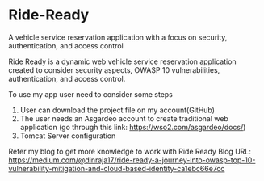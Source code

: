 # Ride-Ready
A vehicle service reservation application with a focus on security, authentication, and access control

Ride Ready is a dynamic web vehicle service reservation application created to consider security aspects, OWASP 10 vulnerabilities, authentication, and access control.

To use my app user need to consider some steps
1) User can download the project file on my account(GitHub)
2) The user needs an Asgardeo account to create traditional web application (go through this link: https://wso2.com/asgardeo/docs/)
3) Tomcat Server configuration

Refer my blog to get more knowledge to work with Ride Ready
Blog URL: https://medium.com/@dinraja17/ride-ready-a-journey-into-owasp-top-10-vulnerability-mitigation-and-cloud-based-identity-ca1ebc66e7cc
   



